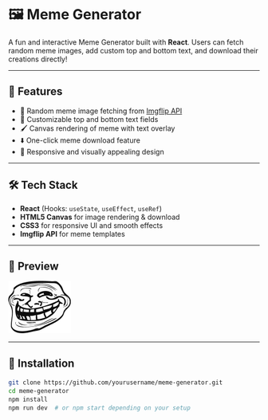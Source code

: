 # 🖼 Meme Generator

A fun and interactive Meme Generator built with **React**. Users can fetch random meme images, add custom top and bottom text, and download their creations directly!

---

## 🚀 Features

- 🎲 Random meme image fetching from [Imgflip API](https://api.imgflip.com/get_memes)  
- 📝 Customizable top and bottom text fields  
- 🖌 Canvas rendering of meme with text overlay  
- ⬇️ One-click meme download feature  
- 💅 Responsive and visually appealing design  

---

## 🛠 Tech Stack

- **React** (Hooks: `useState`, `useEffect`, `useRef`)
- **HTML5 Canvas** for image rendering & download
- **CSS3** for responsive UI and smooth effects
- **Imgflip API** for meme templates

---

## 📸 Preview

![Meme Generator Preview](./src/assets/Troll-Face.png)

---

## 🔧 Installation

```bash
git clone https://github.com/yourusername/meme-generator.git
cd meme-generator
npm install
npm run dev  # or npm start depending on your setup
